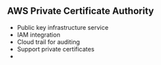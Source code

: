 ## AWS Private Certificate Authority

- Public key infrastructure service
- IAM integration
- Cloud trail for auditing
- Support private certificates
- 
